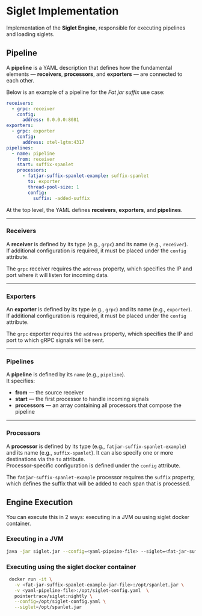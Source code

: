 # Siglet Implementation

Implementation of the **Siglet Engine**, responsible for executing pipelines and loading siglets.

## Pipeline

A **pipeline** is a YAML description that defines how the fundamental elements — **receivers**, **processors**, and **exporters** — are connected to each other.

Below is an example of a pipeline for the *Fat jar suffix* use case:

```yaml
receivers:
  - grpc: receiver
    config:
      address: 0.0.0.0:8081
exporters:
  - grpc: exporter
    config:
      address: otel-lgtm:4317
pipelines:
  - name: pipeline
    from: receiver
    start: suffix-spanlet
    processors:
      - fatjar-suffix-spanlet-example: suffix-spanlet
        to: exporter
        thread-pool-size: 1
        config:
          suffix: -added-suffix
```

At the top level, the YAML defines **receivers**, **exporters**, and **pipelines**.

---

### Receivers

A **receiver** is defined by its type (e.g., `grpc`) and its name (e.g., `receiver`).  
If additional configuration is required, it must be placed under the `config` attribute.

The `grpc` receiver requires the `address` property, which specifies the IP and port where it will listen for incoming data.

---

### Exporters

An **exporter** is defined by its type (e.g., `grpc`) and its name (e.g., `exporter`).  
If additional configuration is required, it must be placed under the `config` attribute.

The `grpc` exporter requires the `address` property, which specifies the IP and port to which gRPC signals will be sent.

---

### Pipelines

A **pipeline** is defined by its `name` (e.g., `pipeline`).  
It specifies:

- **from** — the source receiver
- **start** — the first processor to handle incoming signals
- **processors** — an array containing all processors that compose the pipeline

---

### Processors

A **processor** is defined by its type (e.g., `fatjar-suffix-spanlet-example`) and its name (e.g., 
`suffix-spanlet`).  It can also specify one or more destinations via the `to` attribute.  
Processor-specific configuration is defined under the `config` attribute.

The `fatjar-suffix-spanlet-example` processor requires the `suffix` property, which defines the suffix 
that will be added to each span that is processed.

## Engine Execution
You can execute this in 2 ways: executing in a JVM ou using siglet docker container.

### Executing in a JVM
```bash
java -jar siglet.jar --config=<yaml-pipeine-file> --siglet=<fat-jar-suffix-spanlet-example-jar-file>
```

### Executing using the siglet docker container
```bash
 docker run -it \
   -v <fat-jar-suffix-spanlet-example-jar-file>:/opt/spanlet.jar \
   -v <yaml-pipeline-file>:/opt/siglet-config.yaml  \
   pointertrace/siglet:nightly \
   --config=/opt/siglet-config.yaml \
   --siglet=/opt/spanlet.jar 
```
